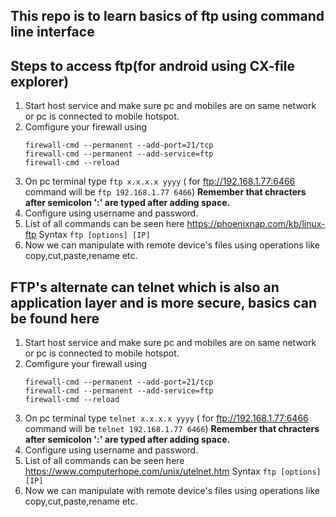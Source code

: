 
## This repo is to learn basics of ftp using command line interface


## Steps to access ftp(for android using CX-file explorer)
1. Start host service and make sure pc and mobiles are on same network or pc is connected to mobile hotspot.
2. Comfigure your firewall using 
   ```
   firewall-cmd --permanent --add-port=21/tcp
   firewall-cmd --permanent --add-service=ftp
   firewall-cmd --reload
   ```
3. On pc terminal type ``` ftp x.x.x.x yyyy ``` ( for ftp://192.168.1.77:6466 command will be ``` ftp 192.168.1.77 6466 ```) **Remember that chracters after semicolon ':' are typed after adding space.**
4. Configure using username and password.
5. List of all commands can be seen here https://phoenixnap.com/kb/linux-ftp
   Syntax ``` ftp [options] [IP] ```
6. Now we can manipulate with remote device's files using operations like copy,cut,paste,rename etc.


## FTP's alternate can telnet which is also an application layer and is more secure, basics can be found here
1. Start host service and make sure pc and mobiles are on same network or pc is connected to mobile hotspot.
2. Comfigure your firewall using 
   ```
   firewall-cmd --permanent --add-port=21/tcp
   firewall-cmd --permanent --add-service=ftp
   firewall-cmd --reload
   ```
3. On pc terminal type ``` telnet x.x.x.x yyyy ``` ( for ftp://192.168.1.77:6466 command will be ``` telnet 192.168.1.77 6466 ```) **Remember that chracters after semicolon ':' are typed after adding space.**
4. Configure using username and password.
5. List of all commands can be seen here https://www.computerhope.com/unix/utelnet.htm
   Syntax ``` ftp [options] [IP] ```
6. Now we can manipulate with remote device's files using operations like copy,cut,paste,rename etc.

   
